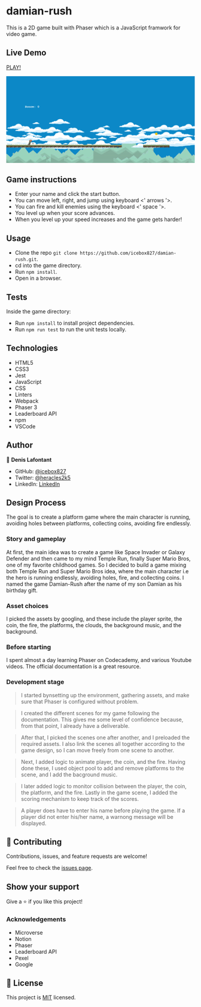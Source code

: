 # damian-rush

This is a 2D game built with Phaser which is a JavaScript framwork for video game.

## Live Demo

[PLAY!](https://jolly-jang-ba35f9.netlify.app)

![SCREENSHOT](app_screenshot.png)

## Game instructions

- Enter your name and click the start button.
- You can move left, right, and jump using keyboard <' arrows '>.
- You can fire and kill enemies using the keyboard <' space '>.
- You level up when your score advances.
- When you level up your speed increases and the game gets harder!

## Usage

- Clone the repo  ```git clone https://github.com/icebox827/damian-rush.git```.
- cd into the game directory.
- Run  ```npm install```.
- Open in a browser.

## Tests

Inside the game directory:

- Run  ```npm install``` to install project dependencies.
- Run ```npm run test``` to run the unit tests locally.

## Technologies

- HTML5
- CSS3
- Jest
- JavaScript
- CSS
- Linters
- Webpack
- Phaser 3
- Leaderboard API
- npm
- VSCode

## Author

👤 **Denis Lafontant**

- GitHub: [@icebox827](https://github.com/icebox827)
- Twitter: [@heracles2k5](https://twitter.com/@heracles2k5)
- LinkedIn: [LinkedIn](https://www.linkedin.com/in/denis-lafontant/)

## Design Process

The goal is to create a platform game where the main character is running, avoiding holes between platforms, collecting coins, avoiding fire endlessly.

### Story and gameplay

At first, the main idea was to create a game like Space Invader or Galaxy Defender and then came to my mind Temple Run, finally Super Mario Bros, one of my favorite childhood games.
So I decided to build a game mixing both Temple Run and Super Mario Bros idea, where the main character i.e the hero is running endlessly, avoiding holes, fire, and collecting coins.
I named the game Damian-Rush after the name of my son Damian as his birthday gift.

### Asset choices

I picked the assets by googling, and these include the player sprite, the coin, the fire, the platforms, the clouds, the background music, and the background.

### Before starting

I spent almost a day learning Phaser on Codecademy, and various Youtube videos. The official documentation is a great resource.

### Development stage
<!--Begin -->

> I started bynsetting up the environment, gathering assets, and make sure that Phaser is configured without problem.

> I created the different scenes for my game following the documentation. This gives me some level of confidence because, from that point, I already have a deliverable.

> After that, I picked the scenes one after another, and I preloaded the required assets. I also link the scenes all together according to the game design, so I can move freely from one scene to another.

> Next, I added logic to animate player, the coin, and the fire. Having done these, I used object pool to add and remove platforms to the scene, and I add the bacground music.

> I later added logic to monitor collision between the player, the coin, the platform, and the fire. Lastly in the game scene, I added the scoring mechanism to keep track of the scores.

> A player does have to enter his name before playing the game. If a player did not enter his/her name, a warnong message will be displayed.

<!-- End -->

## 🤝 Contributing

Contributions, issues, and feature requests are welcome!

Feel free to check the [issues page](https://github.com/icebox827/damian-rush/issues/2).

## Show your support

Give a ⭐️ if you like this project!

### Acknowledgements

- Microverse
- Notion
- Phaser
- Leaderboard API
- Pexel
- Google

## 📝 License

This project is [MIT](LICENSE) licensed.
